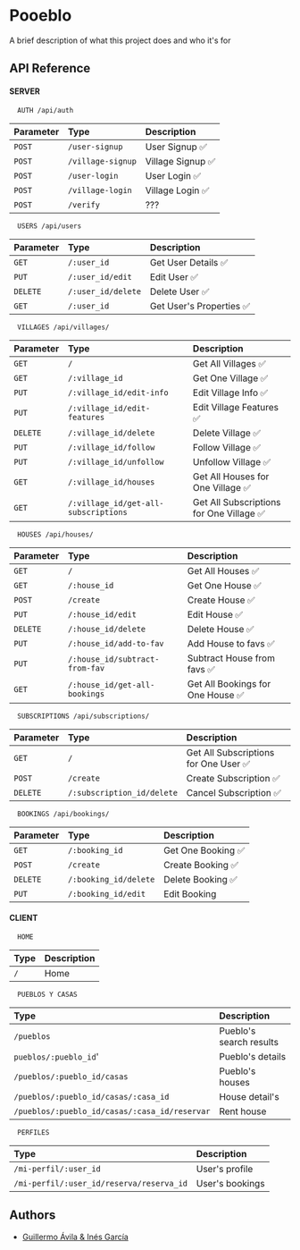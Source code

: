 
# Pooeblo

A brief description of what this project does and who it's for




## API Reference

#### SERVER

```http
  AUTH /api/auth
```

| Parameter | Type     | Description                |
| :-------- | :------- | :------------------------- |
| `POST` | `/user-signup` | User Signup ✅ |
| `POST` | `/village-signup` | Village Signup ✅ |
| `POST` | `/user-login` | User Login ✅ |
| `POST` | `/village-login` | Village Login ✅ |
| `POST` | `/verify` | ??? |

```http
  USERS /api/users
```

| Parameter | Type     | Description                |
| :-------- | :------- | :------------------------- |
| `GET` | `/:user_id` | Get User Details ✅|
| `PUT` | `/:user_id/edit` | Edit User ✅|
| `DELETE` | `/:user_id/delete` | Delete User ✅|
| `GET` | `/:user_id` | Get User's Properties ✅|

```http
  VILLAGES /api/villages/
```

| Parameter | Type     | Description                |
| :-------- | :------- | :------------------------- |
| `GET` | `/` | Get All Villages ✅ |
| `GET` | `/:village_id` | Get One Village ✅ |
| `PUT` | `/:village_id/edit-info` | Edit Village Info ✅ |
| `PUT` | `/:village_id/edit-features` | Edit Village Features ✅ |
| `DELETE` | `/:village_id/delete` | Delete Village ✅ |
| `PUT` | `/:village_id/follow` | Follow Village ✅ |
| `PUT` | `/:village_id/unfollow` | Unfollow Village ✅ |
| `GET` | `/:village_id/houses` | Get All Houses for One Village ✅ |
| `GET` | `/:village_id/get-all-subscriptions` | Get All Subscriptions for One Village ✅ |


```http
  HOUSES /api/houses/
```

| Parameter | Type     | Description                |
| :-------- | :------- | :------------------------- |
| `GET` | `/` | Get All Houses ✅ |
| `GET` | `/:house_id` | Get One House ✅ |
| `POST` | `/create` | Create House ✅ |
| `PUT` | `/:house_id/edit` | Edit House ✅ |
| `DELETE` | `/:house_id/delete` | Delete House ✅ |
| `PUT` | `/:house_id/add-to-fav` | Add House to favs ✅ |
| `PUT` | `/:house_id/subtract-from-fav` | Subtract House from favs ✅ |
| `GET` | `/:house_id/get-all-bookings` | Get All Bookings for One House ✅ |


```http
  SUBSCRIPTIONS /api/subscriptions/
```

| Parameter | Type     | Description                |
| :-------- | :------- | :------------------------- |
| `GET` | `/` | Get All Subscriptions for One User ✅ |
| `POST` | `/create` | Create Subscription ✅ |
| `DELETE` | `/:subscription_id/delete` | Cancel Subscription ✅ |


```http
  BOOKINGS /api/bookings/
```

| Parameter | Type     | Description                |
| :-------- | :------- | :------------------------- |
| `GET` | `/:booking_id` | Get One Booking ✅ |
| `POST` | `/create` | Create Booking ✅ |
| `DELETE` | `/:booking_id/delete` | Delete Booking ✅ |
| `PUT` | `/:booking_id/edit` | Edit Booking |




#### CLIENT

```http
  HOME
```

| Type     | Description                |
| :------- | :------------------------- |
| `/` | Home |


```http
  PUEBLOS Y CASAS
```
| Type     | Description                |
| :------- | :------------------------- |
| `/pueblos` | Pueblo's search results |
| `pueblos/:pueblo_id`' | Pueblo's details |
| `/pueblos/:pueblo_id/casas` | Pueblo's houses |
| `/pueblos/:pueblo_id/casas/:casa_id` | House detail's |
| `/pueblos/:pueblo_id/casas/:casa_id/reservar` | Rent house |


```http
  PERFILES
```

| Type     | Description                |
| :------- | :------------------------- |
| `/mi-perfil/:user_id` | User's profile |
| `/mi-perfil/:user_id/reserva/reserva_id` | User's bookings |



## Authors

- [Guillermo Ávila & Inés García](https://www.github.com/octokatherine)


